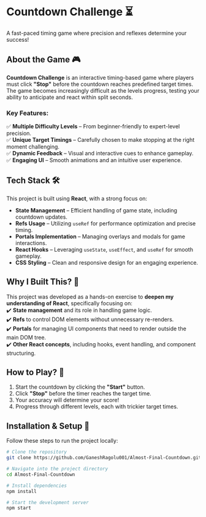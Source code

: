 # **Countdown Challenge ⏳**  
A fast-paced timing game where precision and reflexes determine your success!  

## **About the Game 🎮**  
**Countdown Challenge** is an interactive timing-based game where players must click **"Stop"** before the countdown reaches predefined target times. The game becomes increasingly difficult as the levels progress, testing your ability to anticipate and react within split seconds.  

### **Key Features:**  
✅ **Multiple Difficulty Levels** – From beginner-friendly to expert-level precision.  
✅ **Unique Target Timings** – Carefully chosen to make stopping at the right moment challenging.  
✅ **Dynamic Feedback** – Visual and interactive cues to enhance gameplay.  
✅ **Engaging UI** – Smooth animations and an intuitive user experience.  

## **Tech Stack 🛠️**  
This project is built using **React**, with a strong focus on:  
- **State Management** – Efficient handling of game state, including countdown updates.  
- **Refs Usage** – Utilizing `useRef` for performance optimization and precise timing.  
- **Portals Implementation** – Managing overlays and modals for game interactions.  
- **React Hooks** – Leveraging `useState`, `useEffect`, and `useRef` for smooth gameplay.  
- **CSS Styling** – Clean and responsive design for an engaging experience.  

## **Why I Built This? 🤔**  
This project was developed as a hands-on exercise to **deepen my understanding of React**, specifically focusing on:  
✔️ **State management** and its role in handling game logic.  
✔️ **Refs** to control DOM elements without unnecessary re-renders.  
✔️ **Portals** for managing UI components that need to render outside the main DOM tree.  
✔️ **Other React concepts**, including hooks, event handling, and component structuring.  

## **How to Play? 🎯**  
1. Start the countdown by clicking the **"Start"** button.  
2. Click **"Stop"** before the timer reaches the target time.  
3. Your accuracy will determine your score!  
4. Progress through different levels, each with trickier target times.  

## **Installation & Setup 🚀**  
Follow these steps to run the project locally:  

```bash
# Clone the repository
git clone https://github.com/GaneshRagolu001/Almost-Final-Countdown.git

# Navigate into the project directory
cd Almost-Final-Countdown

# Install dependencies
npm install

# Start the development server
npm start



 